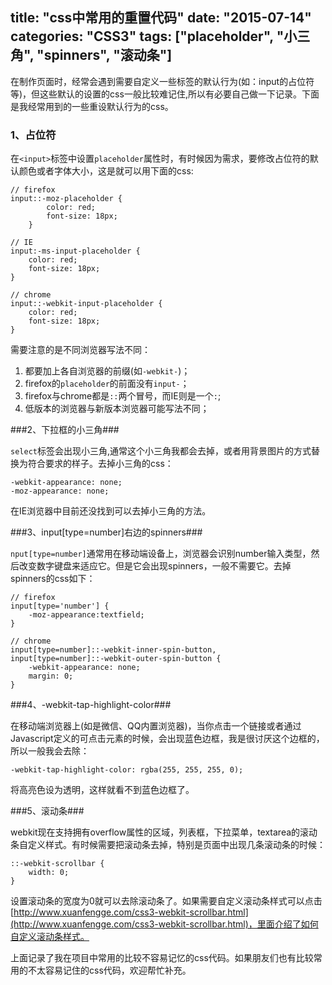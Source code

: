 title: "css中常用的重置代码"
date: "2015-07-14"
categories: "CSS3"
tags: ["placeholder", "小三角", "spinners", "滚动条"]
---

在制作页面时，经常会遇到需要自定义一些标签的默认行为(如：input的占位符等)，但这些默认的设置的css一般比较难记住,所以有必要自己做一下记录。下面是我经常用到的一些重设默认行为的css。
<!--more-->
### 1、占位符 ###

在`<input>`标签中设置`placeholder`属性时，有时候因为需求，要修改占位符的默认颜色或者字体大小，这是就可以用下面的css:

	// firefox    
	input::-moz-placeholder {
            color: red;
            font-size: 18px;
        }
	
	// IE
    input:-ms-input-placeholder {
        color: red;
        font-size: 18px;
    }

	// chrome
    input::-webkit-input-placeholder {
    	color: red;
        font-size: 18px;
    }

需要注意的是不同浏览器写法不同：

1. 都要加上各自浏览器的前缀(如`-webkit-`)；
2. firefox的`placeholder`的前面没有`input-`；
3. firefox与chrome都是`::`两个冒号，而IE则是一个`:`;
4. 低版本的浏览器与新版本浏览器可能写法不同；

###2、下拉框的小三角###

`select`标签会出现小三角,通常这个小三角我都会去掉，或者用背景图片的方式替换为符合要求的样子。去掉小三角的css：

    -webkit-appearance: none;
    -moz-appearance: none;

在IE浏览器中目前还没找到可以去掉小三角的方法。

###3、input[type=number]右边的spinners###

`nput[type=number]`通常用在移动端设备上，浏览器会识别number输入类型，然后改变数字键盘来适应它。但是它会出现spinners，一般不需要它。去掉spinners的css如下：

    // firefox
	input[type='number'] {
    	-moz-appearance:textfield;
	}

	// chrome
	input[type=number]::-webkit-inner-spin-button,
	input[type=number]::-webkit-outer-spin-button {
		-webkit-appearance: none;
		margin: 0;
	}

###4、-webkit-tap-highlight-color###

在移动端浏览器上(如是微信、QQ内置浏览器)，当你点击一个链接或者通过Javascript定义的可点击元素的时候，会出现蓝色边框，我是很讨厌这个边框的，所以一般我会去除：

    -webkit-tap-highlight-color: rgba(255, 255, 255, 0);

将高亮色设为透明，这样就看不到蓝色边框了。

###5、滚动条###

webkit现在支持拥有overflow属性的区域，列表框，下拉菜单，textarea的滚动条自定义样式。有时候需要把滚动条去掉，特别是页面中出现几条滚动条的时候：

    ::-webkit-scrollbar {
		width: 0;
	}

设置滚动条的宽度为0就可以去除滚动条了。如果需要自定义滚动条样式可以点击[http://www.xuanfengge.com/css3-webkit-scrollbar.html](http://www.xuanfengge.com/css3-webkit-scrollbar.html)，里面介绍了如何自定义滚动条样式。

上面记录了我在项目中常用的比较不容易记忆的css代码。如果朋友们也有比较常用的不太容易记住的css代码，欢迎帮忙补充。